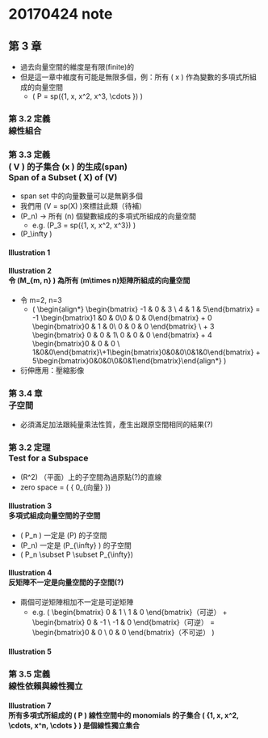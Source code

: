 # 20170424 note
## 第 3 章
* 過去向量空間的維度是有限(finite)的
* 但是這一章中維度有可能是無限多個，例：所有 \( x \) 作為變數的多項式所組成的向量空間
	* \( P = sp({1, x, x^2, x^3, \cdots }) \)

### 第 3.2 定義<br>線性組合

### 第 3.3 定義<br>\( V \) 的子集合 \(x \) 的生成(span)<br>Span of a Subset \( X\) of \(V\)
* span set 中的向量數量可以是無窮多個
* 我們用 \(V = sp(X) \)來標註此類（待補）
* \(P_n\) -> 所有 \(n\) 個變數組成的多項式所組成的向量空間
	* e.g. \(P_3 = sp({1, x, x^2, x^3}) \)
* \(P_\infty \)

#### Illustration 1

#### Illustration 2<br>令 \(M_{m, n} \) 為所有 \(m\times n\)矩陣所組成的向量空間
* 令 m=2, n=3
	* \( \begin{align*} \begin{bmatrix} -1 & 0 & 3 \\ 4 & 1 & 5\end{bmatrix} = -1 \begin{bmatrix}1 &0 & 0\\0 & 0 & 0\end{bmatrix} + 0 \begin{bmatrix}0 & 1 & 0\\ 0 & 0 & 0 \end{bmatrix} \\ + 3 \begin{bmatrix} 0 & 0 & 1\\ 0 & 0 & 0 \end{bmatrix} + 4 \begin{bmatrix}0 & 0 & 0 \\ 1&0&0\end{bmatrix}\\+1\begin{bmatrix}0&0&0\\0&1&0\end{bmatrix} + 5\begin{bmatrix}0&0&0\\0&0&1\end{bmatrix}\end{align*} \)
* 衍伸應用：壓縮影像

### 第 3.4 章<br>子空間
* 必須滿足加法跟純量乘法性質，產生出跟原空間相同的結果(?)

### 第 3.2 定理<br>Test for a Subspace
* \(R^2\) （平面）上的子空間為過原點(?)的直線
* zero space = \( { 0_{向量} }\)

#### Illustration 3<br>多項式組成向量空間的子空間
* \( P_n \) 一定是 \(P\) 的子空間
* \(P_n\) 一定是 \(P_{\infty} \) 的子空間
* \( P_n \subset P \subset P_{\infty}\)

#### Illustration 4<br>反矩陣不一定是向量空間的子空間(?)
* 兩個可逆矩陣相加不一定是可逆矩陣
	* e.g. \( \begin{bmatrix} 0 & 1 \\ 1 & 0 \end{bmatrix}（可逆） + \begin{bmatrix} 0 & -1 \\ -1 & 0 \end{bmatrix}（可逆） = \begin{bmatrix}0 & 0 \\ 0 & 0 \end{bmatrix}（不可逆） \)

#### Illustration 5

### 第 3.5 定義<br>線性依賴與線性獨立

#### Illustration 7<br>所有多項式所組成的 \( P \) 線性空間中的 monomials 的子集合 \( \{1, x, x^2, \cdots, x^n, \cdots \} \) 是個線性獨立集合
